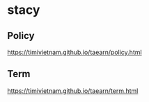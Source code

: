 # stacy

## Policy

https://timivietnam.github.io/taearn/policy.html

## Term

https://timivietnam.github.io/taearn/term.html
